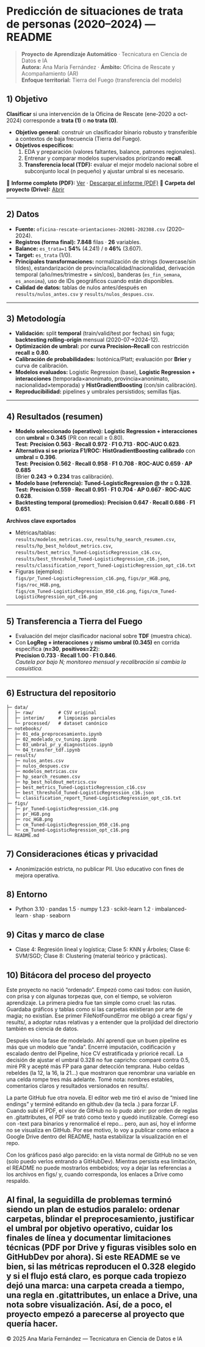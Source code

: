 # Predicción de situaciones de trata de personas (2020–2024) — README

> **Proyecto de Aprendizaje Automático** · Tecnicatura en Ciencia de Datos e IA  
> **Autora:** Ana María Fernández · **Ámbito:** Oficina de Rescate y Acompañamiento (AR)  
> **Enfoque territorial:** Tierra del Fuego (transferencia del modelo)

## 1) Objetivo
**Clasificar** si una intervención de la Oficina de Rescate (ene-2020 a oct-2024) corresponde a **trata (1)** o **no trata (0)**.

- **Objetivo general:** construir un clasificador binario robusto y transferible a contextos de baja frecuencia (Tierra del Fuego).
- **Objetivos específicos:**
  1. EDA y preparación (valores faltantes, balance, patrones regionales).
  2. Entrenar y comparar modelos supervisados priorizando **recall**.
  3. **Transferencia local (TDF):** evaluar el mejor modelo nacional sobre el subconjunto local (n pequeño) y ajustar umbral si es necesario.

📄 **Informe completo (PDF):** [Ver](https://drive.google.com/file/d/1KOsoBH0DmTL9VTpilG6K0Wa1Wn1yGD0I/view?usp=drive_link) · [Descargar el informe (PDF)](https://drive.google.com/uc?export=download&id=1KOsoBH0DmTL9VTpilG6K0Wa1Wn1yGD0I)
📁 **Carpeta del proyecto (Drive):** [Abrir](https://drive.google.com/drive/folders/1Pi_5rFwRCzmmJpSQl1gV6k_Ke6B7OvzF?usp=drive_link)

---

## 2) Datos
- **Fuente:** `oficina-rescate-orientaciones-202001-202308.csv` (2020–2024).
- **Registros (forma final):** **7.848** filas · **26** variables.  
- **Balance:** `es_trata=1` **54%** (4.241) / `0` **46%** (3.607).  
- **Target:** `es_trata` (1/0).
- **Principales transformaciones:** normalización de strings (lowercase/sin tildes), estandarización de provincia/localidad/nacionalidad, derivación temporal (año/mes/trimestre + sin/cos), banderas (`es_fin_semana`, `es_anonima`), uso de IDs geográficos cuando están disponibles.
- **Calidad de datos:** tablas de nulos antes/después en `results/nulos_antes.csv` y `results/nulos_despues.csv`.

---

## 3) Metodología
- **Validación:** split **temporal** (train/valid/test por fechas) sin fuga; **backtesting rolling-origin** mensual (2020-07→2024-12).
- **Optimización de umbral:** por **curva Precision–Recall** con restricción **recall ≥ 0.80**.
- **Calibración de probabilidades:** Isotónica/Platt; evaluación por **Brier** y curva de calibración.
- **Modelos evaluados:** Logistic Regression (base), **Logistic Regression + interacciones** (temporada×anonimato, provincia×anonimato, nacionalidad×temporada) y **HistGradientBoosting** (con/sin calibración).
- **Reproducibilidad:** pipelines y umbrales persistidos; semillas fijas.

---

## 4) Resultados (resumen)
- **Modelo seleccionado (operativo):** **Logistic Regression + interacciones** con **umbral = 0.345** (PR con recall ≥ 0.80).  
  **Test:** **Precision 0.563 · Recall 0.972 · F1 0.713 · ROC-AUC 0.623**.
- **Alternativa si se prioriza F1/ROC:** **HistGradientBoosting calibrado** con **umbral = 0.396**.  
  **Test:** **Precision 0.562 · Recall 0.958 · F1 0.708 · ROC-AUC 0.659 · AP 0.685**  
  (Brier **0.243 → 0.234** tras calibración).
- **Modelo base (referencia):** **Tuned-LogisticRegression @ thr = 0.328**.  
  **Test:** **Precision 0.559 · Recall 0.951 · F1 0.704 · AP 0.667 · ROC-AUC 0.628**.
- **Backtesting temporal (promedios):** **Precision 0.647 · Recall 0.686 · F1 0.651**.

**Archivos clave exportados**
- Métricas/tablas:  
  `results/modelos_metricas.csv`, `results/hp_search_resumen.csv`, `results/hp_best_holdout_metrics.csv`,  
  `results/best_metrics_Tuned-LogisticRegression_c16.csv`,  
  `results/best_threshold_Tuned-LogisticRegression_c16.json`,  
  `results/classification_report_Tuned-LogisticRegression_opt_c16.txt`
- Figuras (ejemplos):  
  `figs/pr_Tuned-LogisticRegression_c16.png`, `figs/pr_HGB.png`, `figs/roc_HGB.png`,  
  `figs/cm_Tuned-LogisticRegression_050_c16.png`, `figs/cm_Tuned-LogisticRegression_opt_c16.png`

---

## 5) Transferencia a Tierra del Fuego
- Evaluación del mejor clasificador nacional sobre **TDF** (muestra chica).  
- Con **LogReg + interacciones** y **mismo umbral (0.345)** en corrida específica (**n=30**, **positivos=22**):  
  **Precision 0.733 · Recall 1.00 · F1 0.846**.  
  *Cautela por bajo N; monitoreo mensual y recalibración si cambia la casuística.*

---

## 6) Estructura del repositorio
```
├─ data/
│  ├─ raw/         # CSV original
│  ├─ interim/     # limpiezas parciales
│  └─ processed/   # dataset canónico
├─ notebooks/
│  ├─ 01_eda_preprocesamiento.ipynb
│  ├─ 02_modelado_cv_tuning.ipynb
│  ├─ 03_umbral_pr_y_diagnosticos.ipynb
│  └─ 04_transfer_tdf.ipynb
├─ results/
│  ├─ nulos_antes.csv
│  ├─ nulos_despues.csv
│  ├─ modelos_metricas.csv
│  ├─ hp_search_resumen.csv
│  ├─ hp_best_holdout_metrics.csv
│  ├─ best_metrics_Tuned-LogisticRegression_c16.csv
│  ├─ best_threshold_Tuned-LogisticRegression_c16.json
│  └─ classification_report_Tuned-LogisticRegression_opt_c16.txt
├─ figs/
│  ├─ pr_Tuned-LogisticRegression_c16.png
│  ├─ pr_HGB.png
│  ├─ roc_HGB.png
│  ├─ cm_Tuned-LogisticRegression_050_c16.png
│  └─ cm_Tuned-LogisticRegression_opt_c16.png
└─ README.md
```

## 7) Consideraciones éticas y privacidad
- Anonimización estricta, no publicar PII. Uso educativo con fines de mejora operativa.

## 8) Entorno
- Python 3.10 · pandas 1.5 · numpy 1.23 · scikit-learn 1.2 · imbalanced-learn · shap · seaborn

## 9) Citas y marco de clase
- Clase 4: Regresión lineal y logística; Clase 5: KNN y Árboles; Clase 6: SVM/SGD; Clase 8: Clustering (material teórico y prácticas).

## 10) Bitácora del proceso del proyecto

Este proyecto no nació “ordenado”. Empezó como casi todos: con ilusión, con prisa y con algunas torpezas que, con el tiempo, se volvieron aprendizaje. La primera piedra fue tan simple como cruel: las rutas. Guardaba gráficos y tablas como si las carpetas existieran por arte de magia; no existían. Ese primer FileNotFoundError me obligó a crear figs/ y results/, a adoptar rutas relativas y a entender que la prolijidad del directorio también es ciencia de datos.

Después vino la fase de modelado. Ahí aprendí que un buen pipeline es más que un modelo que “anda”. Encerré imputación, codificación y escalado dentro del Pipeline, hice CV estratificada y prioricé recall. La decisión de ajustar el umbral 0.328 no fue capricho: comparé contra 0.5, miré PR y acepté más FP para ganar detección temprana. Hubo celdas rebeldes (la 12, la 16, la 21…) que mostraron que renombrar una variable en una celda rompe tres más adelante. Tomé nota: nombres estables, comentarios claros y resultados versionados en results/.

La parte GitHub fue otra novela. El editor web me tiró el aviso de “mixed line endings” y terminé editando en github.dev (la tecla .) para forzar LF. Cuando subí el PDF, el visor de GitHub no lo pudo abrir: por orden de reglas en .gitattributes, el PDF se trató como texto y quedó inutilizable. Corregí eso con -text para binarios y renormalicé el repo… pero, aun así, hoy el informe no se visualiza en GitHub. Por ese motivo, lo voy a publicar como enlace a Google Drive dentro del README, hasta estabilizar la visualización en el repo.

Con los gráficos pasó algo parecido: en la vista normal de GitHub no se ven (solo puedo verlos entrando a GitHubDev). Mientras persista esa limitación, el README no puede mostrarlos embebidos; voy a dejar las referencias a los archivos en figs/ y, cuando corresponda, los enlaces a Drive como respaldo.

Al final, la seguidilla de problemas terminó siendo un plan de estudios paralelo: ordenar carpetas, blindar el preprocesamiento, justificar el umbral por objetivo operativo, cuidar los finales de línea y documentar limitaciones técnicas (PDF por Drive y figuras visibles solo en GitHubDev por ahora). Si este README se ve bien, si las métricas reproducen el 0.328 elegido y si el flujo está claro, es porque cada tropiezo dejó una marca: una carpeta creada a tiempo, una regla en .gitattributes, un enlace a Drive, una nota sobre visualización. Así, de a poco, el proyecto empezó a parecerse al proyecto que quería hacer.
---

© 2025 Ana María Fernández — Tecnicatura en Ciencia de Datos e IA

